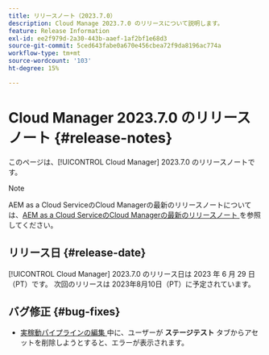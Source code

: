 ```yaml
---
title: リリースノート（2023.7.0）
description: Cloud Manage 2023.7.0 のリリースについて説明します。
feature: Release Information
exl-id: ee2f979d-2a30-443b-aaef-1af2bf1e68d3
source-git-commit: 5ced643fabe0a670e456cbea72f9da8196ac774a
workflow-type: tm+mt
source-wordcount: '103'
ht-degree: 15%

---
```


# Cloud Manager 2023.7.0 のリリースノート {#release-notes}

このページは、[!UICONTROL Cloud Manager] 2023.7.0 のリリースノートです。

>[!NOTE]
>
>AEM as a Cloud ServiceのCloud Managerの最新のリリースノートについては、[AEM as a Cloud ServiceのCloud Managerの最新のリリースノート ](https://experienceleague.adobe.com/en/docs/experience-manager-cloud-service/content/release-notes/cloud-manager/current) を参照してください。

## リリース日 {#release-date}

[!UICONTROL Cloud Manager] 2023.7.0 のリリース日は 2023 年 6 月 29 日（PT）です。 次回のリリースは 2023年8月10日（PT）に予定されています。

## バグ修正 {#bug-fixes}

* [ 実稼動パイプラインの編集 ](/help/using/managing-pipelines.md#editing-pipelines) 中に、ユーザーが **ステージテスト** タブからアセットを削除しようとすると、エラーが表示されます。
